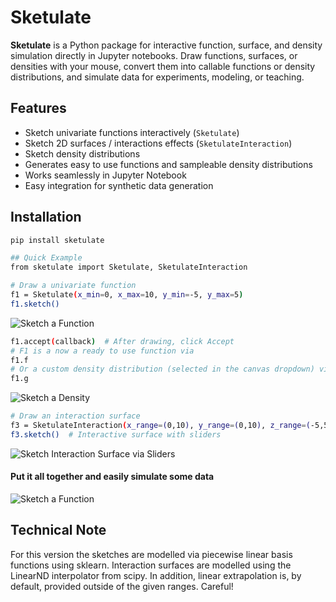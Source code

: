 # Sketulate

**Sketulate** is a Python package for interactive function, surface, and density simulation directly in Jupyter notebooks. Draw functions, surfaces, or densities with your mouse, convert them into callable functions or density distributions, and simulate data for experiments, modeling, or teaching.

## Features

- Sketch univariate functions interactively (`Sketulate`)  
- Sketch 2D surfaces / interactions effects (`SketulateInteraction`)  
- Sketch density distributions
- Generates easy to use functions and sampleable density distributions
- Works seamlessly in Jupyter Notebook
- Easy integration for synthetic data generation  

## Installation

```bash
pip install sketulate

## Quick Example
from sketulate import Sketulate, SketulateInteraction

# Draw a univariate function
f1 = Sketulate(x_min=0, x_max=10, y_min=-5, y_max=5)
f1.sketch()
```


![Sketch a Function](examples/images/draw_a_function.png)

``` bash
f1.accept(callback)  # After drawing, click Accept
# F1 is a now a ready to use function via
f1.f
# Or a custom density distribution (selected in the canvas dropdown) via
f1.g
```
![Sketch a Density](examples/images/draw_a_density.png)

``` bash
# Draw an interaction surface
f3 = SketulateInteraction(x_range=(0,10), y_range=(0,10), z_range=(-5,5), grid_size=5)
f3.sketch()  # Interactive surface with sliders
```

![Sketch Interaction Surface via Sliders](examples/images/interaction_surfaces.png)

#### Put it all together and easily simulate some data
![Sketch a Function](examples/images/simulate_data.png)


## Technical Note
For this version the sketches are modelled via piecewise linear basis functions using sklearn.
Interaction surfaces are modelled using the LinearND interpolator from scipy.
In addition, linear extrapolation is, by default, provided outside of the given ranges. Careful!


